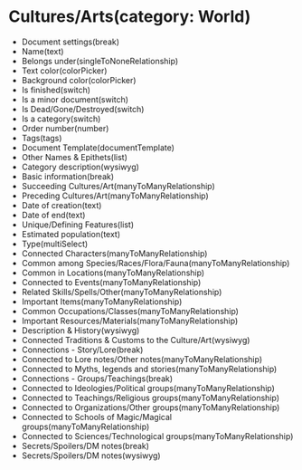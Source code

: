 # Cultures/Arts(category: World)

-   Document settings(break)
-   Name(text)
-   Belongs under(singleToNoneRelationship)
-   Text color(colorPicker)
-   Background color(colorPicker)
-   Is finished(switch)
-   Is a minor document(switch)
-   Is Dead/Gone/Destroyed(switch)
-   Is a category(switch)
-   Order number(number)
-   Tags(tags)
-   Document Template(documentTemplate)
-   Other Names & Epithets(list)
-   Category description(wysiwyg)
-   Basic information(break)
-   Succeeding Cultures/Art(manyToManyRelationship)
-   Preceding Cultures/Art(manyToManyRelationship)
-   Date of creation(text)
-   Date of end(text)
-   Unique/Defining Features(list)
-   Estimated population(text)
-   Type(multiSelect)
-   Connected Characters(manyToManyRelationship)
-   Common among Species/Races/Flora/Fauna(manyToManyRelationship)
-   Common in Locations(manyToManyRelationship)
-   Connected to Events(manyToManyRelationship)
-   Related Skills/Spells/Other(manyToManyRelationship)
-   Important Items(manyToManyRelationship)
-   Common Occupations/Classes(manyToManyRelationship)
-   Important Resources/Materials(manyToManyRelationship)
-   Description & History(wysiwyg)
-   Connected Traditions & Customs to the Culture/Art(wysiwyg)
-   Connections - Story/Lore(break)
-   Connected to Lore notes/Other notes(manyToManyRelationship)
-   Connected to Myths, legends and stories(manyToManyRelationship)
-   Connections - Groups/Teachings(break)
-   Connected to Ideologies/Political groups(manyToManyRelationship)
-   Connected to Teachings/Religious groups(manyToManyRelationship)
-   Connected to Organizations/Other groups(manyToManyRelationship)
-   Connected to Schools of Magic/Magical groups(manyToManyRelationship)
-   Connected to Sciences/Technological groups(manyToManyRelationship)
-   Secrets/Spoilers/DM notes(break)
-   Secrets/Spoilers/DM notes(wysiwyg)